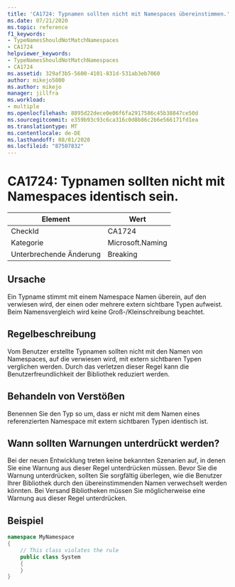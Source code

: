 ```yaml
---
title: 'CA1724: Typnamen sollten nicht mit Namespaces übereinstimmen.'
ms.date: 07/21/2020
ms.topic: reference
f1_keywords:
- TypeNamesShouldNotMatchNamespaces
- CA1724
helpviewer_keywords:
- TypeNamesShouldNotMatchNamespaces
- CA1724
ms.assetid: 329af3b5-5600-4101-831d-531ab3eb7060
author: mikejo5000
ms.author: mikejo
manager: jillfra
ms.workload:
- multiple
ms.openlocfilehash: 8895d22dece0e06f6fa2917586c45b38847ce50d
ms.sourcegitcommit: e359b93c93c6ca316c0d8b86c2b6e566171fd1ea
ms.translationtype: MT
ms.contentlocale: de-DE
ms.lasthandoff: 08/01/2020
ms.locfileid: "87507832"
---
```

# <a name="ca1724-type-names-should-not-match-namespaces"></a>CA1724: Typnamen sollten nicht mit Namespaces identisch sein.

|Element|Wert|
|-|-|
|CheckId|CA1724|
|Kategorie|Microsoft.Naming|
|Unterbrechende Änderung|Breaking|

## <a name="cause"></a>Ursache

Ein Typname stimmt mit einem Namespace Namen überein, auf den verwiesen wird, der einen oder mehrere extern sichtbare Typen aufweist. Beim Namensvergleich wird keine Groß-/Kleinschreibung beachtet.

## <a name="rule-description"></a>Regelbeschreibung

Vom Benutzer erstellte Typnamen sollten nicht mit den Namen von Namespaces, auf die verwiesen wird, mit extern sichtbaren Typen verglichen werden. Durch das verletzen dieser Regel kann die Benutzerfreundlichkeit der Bibliothek reduziert werden.

## <a name="how-to-fix-violations"></a>Behandeln von Verstößen

Benennen Sie den Typ so um, dass er nicht mit dem Namen eines referenzierten Namespace mit extern sichtbaren Typen identisch ist.

## <a name="when-to-suppress-warnings"></a>Wann sollten Warnungen unterdrückt werden?

Bei der neuen Entwicklung treten keine bekannten Szenarien auf, in denen Sie eine Warnung aus dieser Regel unterdrücken müssen. Bevor Sie die Warnung unterdrücken, sollten Sie sorgfältig überlegen, wie die Benutzer Ihrer Bibliothek durch den übereinstimmenden Namen verwechselt werden könnten. Bei Versand Bibliotheken müssen Sie möglicherweise eine Warnung aus dieser Regel unterdrücken.

## <a name="example"></a>Beispiel

```csharp
namespace MyNamespace
{
    // This class violates the rule
    public class System
    {
    }
}
```
